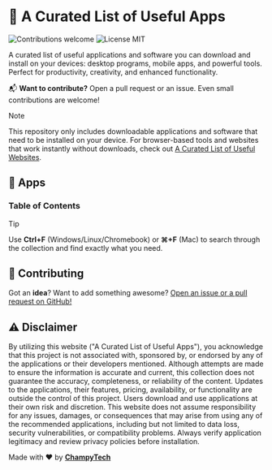 # 🔨 A Curated List of Useful Apps

<p>
  <img alt="Contributions welcome" src="https://img.shields.io/badge/Contributions-welcome-green">
  <img alt="License MIT" src="https://img.shields.io/badge/License-MIT-orange">
</p>

A curated list of useful applications and software you can download and install on your devices: desktop programs, mobile apps, and powerful tools. Perfect for productivity, creativity, and enhanced functionality.

📬 **Want to contribute?** Open a pull request or an issue. Even small contributions are welcome!

> [!NOTE]
> This repository only includes downloadable applications and software that need to be installed on your device. For browser-based tools and websites that work instantly without downloads, check out [A Curated List of Useful Websites](https://github.com/ChampyTech/useful-websites).

## 🔨 Apps

### Table of Contents

> [!TIP]
> Use **Ctrl+F** (Windows/Linux/Chromebook) or **⌘+F** (Mac) to search through the collection and find exactly what you need.

## 🙏 Contributing

Got an <b>idea</b>? Want to add something awesome? <a href="." target="_blank">Open an issue or a pull request on GitHub!</a>

## ⚠️ Disclaimer

By utilizing this website ("A Curated List of Useful Apps"), you acknowledge that this project is not associated with, sponsored by, or endorsed by any of the applications or their developers mentioned. Although attempts are made to ensure the information is accurate and current, this collection does not guarantee the accuracy, completeness, or reliability of the content. Updates to the applications, their features, pricing, availability, or functionality are outside the control of this project. Users download and use applications at their own risk and discretion. This website does not assume responsibility for any issues, damages, or consequences that may arise from using any of the recommended applications, including but not limited to data loss, security vulnerabilities, or compatibility problems. Always verify application legitimacy and review privacy policies before installation.

Made with ❤️ by <b><a href="https://github.com/ChampyTech" target="_blank">ChampyTech</a></b>